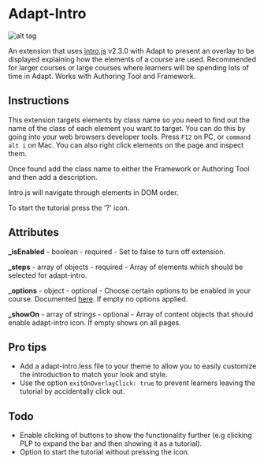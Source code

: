 # Adapt-Intro
![alt tag](http://g.recordit.co/x2E4OcTSKp.gif)

An extension that uses [intro.js](http://introjs.com/) v2.3.0 with Adapt to present an overlay to be displayed explaining how the elements of a course are used. Recommended for larger courses or large courses where learners will be spending lots of time in Adapt. Works with Authoring Tool and Framework.

## Instructions
This extension targets elements by class name so you need to find out the name of the class of each element you want to target. You can do this by going into your web browsers developer tools. Press `F12` on PC, or `command alt i` on Mac. You can also right click elements on the page and inspect them.

Once found add the class name to either the Framework or Authoring Tool and then add a description.

Intro.js will navigate through elements in DOM order.

To start the tutorial press the '?' icon.

## Attributes
**_isEnabled** - boolean - required - Set to false to turn off extension.

**_steps** - array of objects - required - Array of elements which should be selected for adapt-intro.

**_options** - object - optional - Choose certain options to be enabled in your course. Documented [here](https://github.com/usablica/intro.js/wiki/Documentation#options). If empty no options applied.

**_showOn** - array of strings - optional - Array of content objects that should enable adapt-intro icon. If empty shows on all pages.

## Pro tips
* Add a adapt-intro.less file to your theme to allow you to easily customize the introduction to match your look and style.
* Use the option `exitOnOverlayClick: true` to prevent learners leaving the tutorial by accidentally click out.

## Todo
* Enable clicking of buttons to show the functionality further (e.g clicking PLP to expand the bar and then showing it as a tutorial).
* Option to start the tutorial without pressing the icon.
